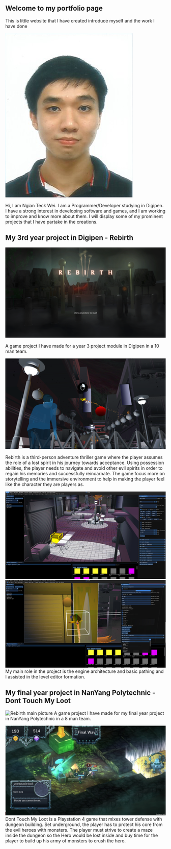 ## Welcome to my portfolio page

This is little website that I have created introduce myself and the work I have done

![Face photo](/Image/Personal/FacePhoto.png)
  
Hi, I am Ngian Teck Wei. I am a Programmer/Developer studying in Digipen.
I have a strong interest in developing software and games, and I am working to improve and know more about them.
I will display some of my prominent projects that I have partake in the creations.

## My 3rd year project in Digipen - Rebirth
![Rebirth main picture](/Image/CS300_Project/ProjectMainPage.png)

A game project I have made for a year 3 project module in Digipen in a 10 man team.

![Rebirth game play image](/Image/CS300_Project/gp_3.png)

Rebirth is a third-person adventure thriller game where the player assumes the role of a lost spirit in his journey towards acceptance. 
Using possession abilities, the player needs to navigate and avoid other evil spirits in order to regain his memories and successfully reincarnate.
The game focus more on storytelling and the immersive environment to help in making the player feel like the character they are players as.

![Rebirth ss1](/Image/CS300_Project/EditorSS1.jpg)
![Rebirth ss2](/Image/CS300_Project/EditorSS4.jpg)
My main role in the project is the engine architecture and basic pathing and I assisted in the level editor formation.

## My final year project in NanYang Polytechnic - Dont Touch My Loot
![Rebirth main picture](/Image/FYP/Poster.jpg)
A game project I have made for my final year project in NanYang Polytechnic in a 8 man team.

![Rebirth main picture](/Image/FYP/BattleScene.png)
Dont Touch My Loot is a Playstation 4 game that mixes tower defense with dungeon building. 
Set underground, the player has to protect his core from the evil heroes with monsters. 
The player must strive to create a maze inside the dungeon so the Hero would be lost inside and buy time for the player to build up his army of monsters to crush the hero.